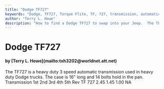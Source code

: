 ```yaml
---
title: "Dodge TF727"
keywords: "Dodge, TF727, Torque Flite, TF, 727, transmission, automatic"
author: "Terry L. Howe"
description: "How to find a Dodge TF727 to swap into your Jeep.  The TF727 is a heavy duty 3 speed automatic transmission."
---
```


# Dodge TF727
<H4>by [Terry L. Howe](mailto:txh3202@worldnet.att.net)</H4>
The TF727 is a heavy duty 3 speed automatic transmission used in
heavy duty Dodge trucks.  The case is 16" long and 14 bolts hold
in the pan.
Transmission 1st 2nd 3rd 4th 5th Rev 
TF 727 2.45 1.45 1.00   NA